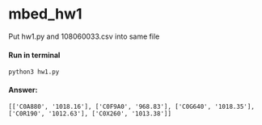 # mbed_hw1

Put hw1.py and 108060033.csv into same file  
#### Run in terminal
```
python3 hw1.py
```
#### Answer: 
```
[['C0A880', '1018.16'], ['C0F9A0', '968.83'], ['C0G640', '1018.35'], ['C0R190', '1012.63'], ['C0X260', '1013.38']]
```
